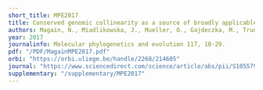 ```yaml
---
short_title: MPE2017
title: Conserved genomic collinearity as a source of broadly applicable, fast evolving, markers to resolve species complexes; a case study using the lichen-forming genus Peltigera section Polydactylon. 
authors: Magain, N., Miadlikowska, J., Mueller, O., Gajdeczka, M., Truong, C., Salamov, A. A., ... & Lutzoni, F. 
year: 2017
journalinfo: Molecular phylogenetics and evolution 117, 10-29.
pdf: "/PDF/MagainMPE2017.pdf"
orbi: "https://orbi.uliege.be/handle/2268/214605"
journal: "https://www.sciencedirect.com/science/article/abs/pii/S105579031730636X"
supplementary: "/supplementary/MPE2017"
---
```

